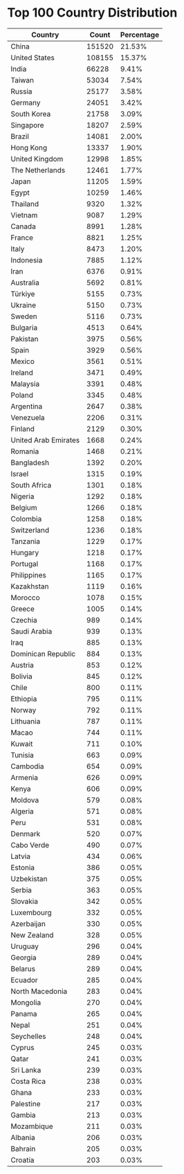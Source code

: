 # Top 100 Country Distribution
| Country | Count | Percentage |
|----|----|----|
| China | 151520 | 21.53% |
| United States | 108155 | 15.37% |
| India | 66228 | 9.41% |
| Taiwan | 53034 | 7.54% |
| Russia | 25177 | 3.58% |
| Germany | 24051 | 3.42% |
| South Korea | 21758 | 3.09% |
| Singapore | 18207 | 2.59% |
| Brazil | 14081 | 2.00% |
| Hong Kong | 13337 | 1.90% |
| United Kingdom | 12998 | 1.85% |
| The Netherlands | 12461 | 1.77% |
| Japan | 11205 | 1.59% |
| Egypt | 10259 | 1.46% |
| Thailand | 9320 | 1.32% |
| Vietnam | 9087 | 1.29% |
| Canada | 8991 | 1.28% |
| France | 8821 | 1.25% |
| Italy | 8473 | 1.20% |
| Indonesia | 7885 | 1.12% |
| Iran | 6376 | 0.91% |
| Australia | 5692 | 0.81% |
| Türkiye | 5155 | 0.73% |
| Ukraine | 5150 | 0.73% |
| Sweden | 5116 | 0.73% |
| Bulgaria | 4513 | 0.64% |
| Pakistan | 3975 | 0.56% |
| Spain | 3929 | 0.56% |
| Mexico | 3561 | 0.51% |
| Ireland | 3471 | 0.49% |
| Malaysia | 3391 | 0.48% |
| Poland | 3345 | 0.48% |
| Argentina | 2647 | 0.38% |
| Venezuela | 2206 | 0.31% |
| Finland | 2129 | 0.30% |
| United Arab Emirates | 1668 | 0.24% |
| Romania | 1468 | 0.21% |
| Bangladesh | 1392 | 0.20% |
| Israel | 1315 | 0.19% |
| South Africa | 1301 | 0.18% |
| Nigeria | 1292 | 0.18% |
| Belgium | 1266 | 0.18% |
| Colombia | 1258 | 0.18% |
| Switzerland | 1236 | 0.18% |
| Tanzania | 1229 | 0.17% |
| Hungary | 1218 | 0.17% |
| Portugal | 1168 | 0.17% |
| Philippines | 1165 | 0.17% |
| Kazakhstan | 1119 | 0.16% |
| Morocco | 1078 | 0.15% |
| Greece | 1005 | 0.14% |
| Czechia | 989 | 0.14% |
| Saudi Arabia | 939 | 0.13% |
| Iraq | 885 | 0.13% |
| Dominican Republic | 884 | 0.13% |
| Austria | 853 | 0.12% |
| Bolivia | 845 | 0.12% |
| Chile | 800 | 0.11% |
| Ethiopia | 795 | 0.11% |
| Norway | 792 | 0.11% |
| Lithuania | 787 | 0.11% |
| Macao | 744 | 0.11% |
| Kuwait | 711 | 0.10% |
| Tunisia | 663 | 0.09% |
| Cambodia | 654 | 0.09% |
| Armenia | 626 | 0.09% |
| Kenya | 606 | 0.09% |
| Moldova | 579 | 0.08% |
| Algeria | 571 | 0.08% |
| Peru | 531 | 0.08% |
| Denmark | 520 | 0.07% |
| Cabo Verde | 490 | 0.07% |
| Latvia | 434 | 0.06% |
| Estonia | 386 | 0.05% |
| Uzbekistan | 375 | 0.05% |
| Serbia | 363 | 0.05% |
| Slovakia | 342 | 0.05% |
| Luxembourg | 332 | 0.05% |
| Azerbaijan | 330 | 0.05% |
| New Zealand | 328 | 0.05% |
| Uruguay | 296 | 0.04% |
| Georgia | 289 | 0.04% |
| Belarus | 289 | 0.04% |
| Ecuador | 285 | 0.04% |
| North Macedonia | 283 | 0.04% |
| Mongolia | 270 | 0.04% |
| Panama | 265 | 0.04% |
| Nepal | 251 | 0.04% |
| Seychelles | 248 | 0.04% |
| Cyprus | 245 | 0.03% |
| Qatar | 241 | 0.03% |
| Sri Lanka | 239 | 0.03% |
| Costa Rica | 238 | 0.03% |
| Ghana | 233 | 0.03% |
| Palestine | 217 | 0.03% |
| Gambia | 213 | 0.03% |
| Mozambique | 211 | 0.03% |
| Albania | 206 | 0.03% |
| Bahrain | 205 | 0.03% |
| Croatia | 203 | 0.03% |
